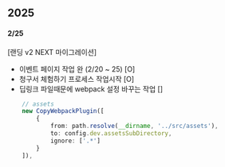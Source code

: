 ## 2025

#### 2/25

[랜딩 v2 NEXT 마이그레이션]

- 이벤트 페이지 작업 완 (2/20 ~ 25) [O]
- 청구서 체험하기 프로세스 작업시작 [O]
- 딥링크 파일때문에 webpack 설정 바꾸는 작업 []

```typescript
	// assets
	new CopyWebpackPlugin([
		{
			from: path.resolve(__dirname, '../src/assets'),
			to: config.dev.assetsSubDirectory,
			ignore: ['.*']
		}
	]),
```
